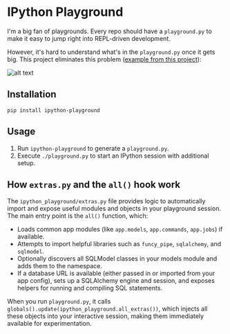 # IPython Playground

I'm a big fan of playgrounds. Every repo should have a `playground.py` to make it easy to jump right
into REPL-driven development.

However, it's hard to understand what's in the `playground.py` once it gets big. This project eliminates this problem ([example from this project](https://github.com/iloveitaly/python-starter-template)):

![alt text](screenshot.png)

## Installation


```shell
pip install ipython-playground
```

## Usage

1. Run `ipython-playground` to generate a `playground.py`.  
2. Execute `./playground.py` to start an IPython session with additional setup.

## How `extras.py` and the `all()` hook work

The `ipython_playground/extras.py` file provides logic to automatically import and expose useful modules and objects in your playground session. The main entry point is the `all()` function, which:

- Loads common app modules (like `app.models`, `app.commands`, `app.jobs`) if available.
- Attempts to import helpful libraries such as `funcy_pipe`, `sqlalchemy`, and `sqlmodel`.
- Optionally discovers all SQLModel classes in your models module and adds them to the namespace.
- If a database URL is available (either passed in or imported from your app config), sets up a SQLAlchemy engine and session, and exposes helpers for running and compiling SQL statements.

When you run `playground.py`, it calls `globals().update(ipython_playground.all_extras())`, which injects all these objects into your interactive session, making them immediately available for experimentation.
